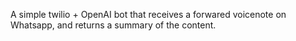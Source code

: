 A simple twilio + OpenAI bot that receives a forwared voicenote on Whatsapp, and returns a summary of the content.
